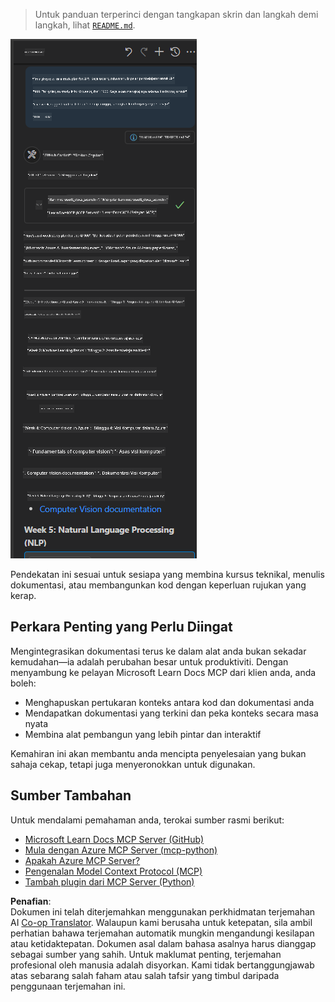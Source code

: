 <!--
CO_OP_TRANSLATOR_METADATA:
{
  "original_hash": "4319d291c9d124ecafea52b3d04bfa0e",
  "translation_date": "2025-06-23T11:14:19+00:00",
  "source_file": "09-CaseStudy/docs-mcp/README.md",
  "language_code": "ms"
}
-->
> Untuk panduan terperinci dengan tangkapan skrin dan langkah demi langkah, lihat [`README.md`](./solution/scenario3/README.md).

![Scenario 3 Overview](../../../../translated_images/step4-prompt-chat.12187bb001605efc5077992b621f0fcd1df12023c5dce0464f8eb8f3d595218f.ms.png)

Pendekatan ini sesuai untuk sesiapa yang membina kursus teknikal, menulis dokumentasi, atau membangunkan kod dengan keperluan rujukan yang kerap.

## Perkara Penting yang Perlu Diingat

Mengintegrasikan dokumentasi terus ke dalam alat anda bukan sekadar kemudahan—ia adalah perubahan besar untuk produktiviti. Dengan menyambung ke pelayan Microsoft Learn Docs MCP dari klien anda, anda boleh:

- Menghapuskan pertukaran konteks antara kod dan dokumentasi anda
- Mendapatkan dokumentasi yang terkini dan peka konteks secara masa nyata
- Membina alat pembangun yang lebih pintar dan interaktif

Kemahiran ini akan membantu anda mencipta penyelesaian yang bukan sahaja cekap, tetapi juga menyeronokkan untuk digunakan.

## Sumber Tambahan

Untuk mendalami pemahaman anda, terokai sumber rasmi berikut:

- [Microsoft Learn Docs MCP Server (GitHub)](https://github.com/MicrosoftDocs/mcp)
- [Mula dengan Azure MCP Server (mcp-python)](https://learn.microsoft.com/en-us/azure/developer/azure-mcp-server/get-started#create-the-python-app)
- [Apakah Azure MCP Server?](https://learn.microsoft.com/en-us/azure/developer/azure-mcp-server/)
- [Pengenalan Model Context Protocol (MCP)](https://modelcontextprotocol.io/introduction)
- [Tambah plugin dari MCP Server (Python)](https://learn.microsoft.com/en-us/semantic-kernel/concepts/plugins/adding-mcp-plugins)

**Penafian**:  
Dokumen ini telah diterjemahkan menggunakan perkhidmatan terjemahan AI [Co-op Translator](https://github.com/Azure/co-op-translator). Walaupun kami berusaha untuk ketepatan, sila ambil perhatian bahawa terjemahan automatik mungkin mengandungi kesilapan atau ketidaktepatan. Dokumen asal dalam bahasa asalnya harus dianggap sebagai sumber yang sahih. Untuk maklumat penting, terjemahan profesional oleh manusia adalah disyorkan. Kami tidak bertanggungjawab atas sebarang salah faham atau salah tafsir yang timbul daripada penggunaan terjemahan ini.